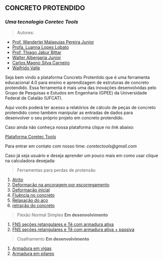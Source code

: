 ## CONCRETO PROTENDIDO
### _Uma tecnologia Coretec Tools_

> Autores:
- [Prof. Wanderlei Malaquias Pereira Junior](http://lattes.cnpq.br/2268506213083114)
- [Profa. Luanna Lopes Lobato](http://lattes.cnpq.br/4980327889869289)
- [Prof. Thiago Jabur Bittar](http://lattes.cnpq.br/9281027127027716)
- [Walter Albergaria Junior]()
- [Carlos Magno Silva Carneiro]()
- [Walfrido Valle]()

Seja bem vindo a plataforma Concreto Protentido que é uma ferramenta educacional 4.0 para ensino e aprendizagem de estruturas de concreto protendido. Essa ferramenta é mais uma das inovações desenvolvidas pelo Grupo de Pesquisas e Estudos em Engenharia (GPEE) da Universidade Federal de Catalão (UFCAT). 

Aqui vocês poderá ter acesso a relatórios de cálculo de peças de concreto protendido como também manipular as entradas de dados para desenvolver o seu próprio projeto em concreto protendido.

Caso ainda não conheça nossa plataforma clique no _link_ abaixo:

[Plataforma Coretec Tools](www.coretectools.com.br)

Para entrar em contato com nosso time: _coretectools@gmail.com_

Caso já seja usuário e deseja aprender um pouco mais em como usar clique na calculadora desejada:

> Ferramentas para perdas de protensão
1. [Atrito]()
2. [Deformação na ancoragem por escorregamento]() 
3. [Deformação inicial]()
4. [Fluência no concreto]()
5. [Relaxação do aço]()
6. [retração do concreto]()

> Flexão Normal Simples **Em desenvolvimento**
1. [FNS seções retangulares e Tê com armadura ativa]()
2. [FNS seções retangulares e Tê com armadura ativa + passiva]()

> Cisalhamento **Em desenvolvimento**
1. [Armadura em vigas]()
2. [Armadura em pilares]()

